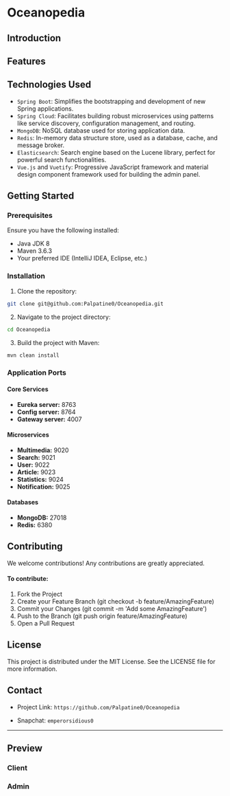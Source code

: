 # Oceanopedia

## Introduction

## Features

## Technologies Used

- `Spring Boot`: Simplifies the bootstrapping and development of new Spring applications.
- `Spring Cloud`: Facilitates building robust microservices using patterns like service discovery, configuration
  management, and routing.
- `MongoDB`: NoSQL database used for storing application data.
- `Redis`: In-memory data structure store, used as a database, cache, and message broker.
- `Elasticsearch`: Search engine based on the Lucene library, perfect for powerful search functionalities.
- `Vue.js` and `Vuetify`: Progressive JavaScript framework and material design component framework used for building the
  admin panel.

## Getting Started

### Prerequisites

Ensure you have the following installed:

- Java JDK 8
- Maven 3.6.3
- Your preferred IDE (IntelliJ IDEA, Eclipse, etc.)

### Installation

1. Clone the repository:

```bash
git clone git@github.com:Palpatine0/Oceanopedia.git
```

2. Navigate to the project directory:

```bash
cd Oceanopedia
```

3. Build the project with Maven:

```bash
mvn clean install
```

### Application Ports

#### Core Services

- **Eureka server:** 8763
- **Config server:** 8764
- **Gateway server:** 4007

#### Microservices

- **Multimedia:** 9020
- **Search:** 9021
- **User:** 9022
- **Article:** 9023
- **Statistics:** 9024
- **Notification:** 9025

#### Databases

- **MongoDB:** 27018
- **Redis:** 6380

## Contributing

We welcome contributions! Any contributions are greatly appreciated.

#### To contribute:

1. Fork the Project
2. Create your Feature Branch (git checkout -b feature/AmazingFeature)
3. Commit your Changes (git commit -m 'Add some AmazingFeature')
4. Push to the Branch (git push origin feature/AmazingFeature)
5. Open a Pull Request

## License

This project is distributed under the MIT License. See the LICENSE file for more information.

## Contact

- Project Link: `https://github.com/Palpatine0/Oceanopedia`

- Snapchat: `emperorsidious0`

<hr>

## Preview

### Client

<div align="center">

</div>

### Admin

<div align="center">

</div>
